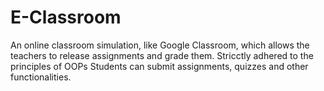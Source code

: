 # E-Classroom
An online classroom simulation, like Google Classroom, which allows the teachers to release assignments and grade them. Stricctly adhered to the principles of OOPs Students can submit assignments, quizzes and other functionalities.
